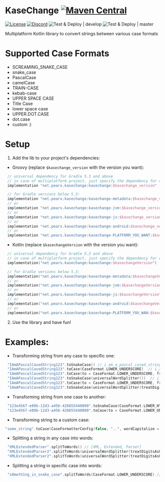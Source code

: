 # KaseChange [![Maven Central](https://img.shields.io/maven-central/v/net.pearx.kasechange/kasechange.svg?label=version&logo=kotlin&logoColor=white)](https://search.maven.org/search?q=g:%22net.pearx.kasechange%22%20AND%20a:%22kasechange%22)
[![License](https://img.shields.io/github/license/pearxteam/kasechange.svg)](https://raw.githubusercontent.com/pearxteam/kasechange/master/LICENSE.TXT)
[![Discord](https://img.shields.io/discord/136085738151346176.svg?logo=discord&logoColor=white)](https://discord.gg/q9cX9QE)
![Test & Deploy | develop](https://github.com/pearxteam/kasechange/workflows/Test%20&%20Deploy%20%7C%20develop/badge.svg?branch=develop)
![Test & Deploy | master](https://github.com/pearxteam/kasechange/workflows/Test%20&%20Deploy%20%7C%20master/badge.svg?branch=master)

Multiplatform Kotlin library to convert strings between various case formats

# Supported Case Formats
- SCREAMING_SNAKE_CASE
- snake_case
- PascalCase
- camelCase
- TRAIN-CASE
- kebab-case
- UPPER SPACE CASE
- Title Case
- lower space case
- UPPER.DOT.CASE
- dot.case
- custom :)

# Setup
1. Add the lib to your project's dependencies:

* Groovy (replace `$kasechange_version` with the version you want):
```groovy
 // universal dependency for Gradle 5.3 and above
 // in case of multiplatform project, just specify the dependency for commonMain/commonTest source set
 implementation "net.pearx.kasechange:kasechange:$kasechange_version" 
```
```kotlin
 // for Gradle versions below 5.3:
 implementation "net.pearx.kasechange:kasechange-metadata:$kasechange_version" // for Common
 // or
 implementation "net.pearx.kasechange:kasechange-jvm:$kasechange_version" // for JVM
 // or
 implementation "net.pearx.kasechange:kasechange-js:$kasechange_version" // for JS
 // or
 implementation "net.pearx.kasechange:kasechange-android:$kasechange_version" // for Android
 // or
 implementation "net.pearx.kasechange:kasechange-PLATFORM_YOU_WANT:$kasechange_version" // for Native
```

* Kotlin (replace `$kasechangeVersion` with the version you want):
```kotlin
 // universal dependency for Gradle 5.3 and above
 // in case of multiplatform project, just specify the dependency for commonMain/commonTest source set
 implementation("net.pearx.kasechange:kasechange:$kasechangeVersion") 
```
```kotlin
 // for Gradle versions below 5.3:
 implementation("net.pearx.kasechange:kasechange-metadata:$kasechangeVersion") // for Common
 // or
 implementation("net.pearx.kasechange:kasechange-jvm:$kasechangeVersion") // for JVM
 // or
 implementation("net.pearx.kasechange:kasechange-js:$kasechangeVersion") // for JS
 // or
 implementation("net.pearx.kasechange:kasechange-android:$kasechangeVersion") // for Android
 // or
 implementation("net.pearx.kasechange:kasechange-PLATFORM_YOU_WAN:$kasechangeVersion") // for Native
```

2. Use the library and have fun!
# Examples:
 - Transforming string from any case to specific one:
```kotlin
 "IAmAPascalCasedString123".toSnakeCase() // i_am_a_pascal_cased_string_123
 "IAmAPascalCasedString123".toCase(CaseFormat.LOWER_UNDERSCORE)  // i_am_a_pascal_cased_string_123
 "IAmAPascalCasedString123".toCase(to = CaseFormat.LOWER_UNDERSCORE, from = universalWordSplitter())  // i_am_a_pascal_cased_string_123
 "IAmAPascalCasedString123".toSnakeCase(universalWordSplitter())  // i_am_a_pascal_cased_string_123
 "IAmAPascalCasedString123".toCase(to = CaseFormat.LOWER_UNDERSCORE, from = universalWordSplitter(treatDigitsAsUppercase = false))  // i_am_a_pascal_cased_string123
 "IAmAPascalCasedString123".toSnakeCase(universalWordSplitter(treatDigitsAsUppercase = false))  // i_am_a_pascal_cased_string123
```
 - Transforming string from one case to another:
```kotlin
 "123e4567-e89b-12d3-a456-426655440000".toSnakeCase(CaseFormat.LOWER_HYPHEN) // 123e4567_e89b_12d3_a456_426655440000
 "123e4567-e89b-12d3-a456-426655440000".toCase(to = CaseFormat.LOWER_UNDERSCORE, from = CaseFormat.LOWER_HYPHEN)  // 123e4567_e89b_12d3_a456_426655440000
```
- Transforming string to a custom case:
```kotlin
"some_string".toCase(CaseFormatterConfig(false, "..", wordCapitalize = true, firstWordCapitalize = true)) // Some..String
```
 - Splitting a string in any case into words:
```kotlin
 "XMLExtendedParser".splitToWords() // [XML, Extended, Parser]
 "XMLExtendedParser2".splitToWords(universalWordSplitter(treatDigitsAsUppercase = true)) // [XML, Extended, Parser, 2]
 "XMLExtendedParser2".splitToWords(universalWordSplitter(treatDigitsAsUppercase = false)) // [XML, Extended, Parser2]
```
 - Splitting a string in specific case into words:
```kotlin
 "s0meth1ng_in_snake_case".splitToWords(CaseFormat.LOWER_UNDERSCORE) // [s0meth1ng, in, snake, case]
```
